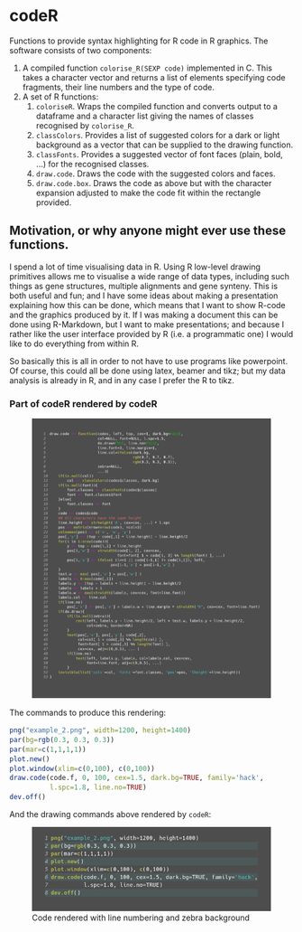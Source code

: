 # codeR

Functions to provide syntax highlighting for R code in R
graphics. The software consists of two components:

1. A compiled function `colorise_R(SEXP code)` implemented in
   C. This takes a character vector and returns a list of
   elements specifying code fragments, their line numbers and
   the type of code.
2. A set of R functions:
   1. `coloriseR`. Wraps the compiled function and converts
      output to a dataframe and a character list giving the
      names of classes recognised by `colorise_R`.
   2. `classColors`. Provides a list of suggested colors for
      a dark or light background as a vector that can be supplied
      to the drawing function.
   3. `classFonts`. Provides a suggested vector of font faces
      (plain, bold, ...) for the recognised classes.
   4. `draw.code`. Draws the code with the suggested colors and
      faces.
   5. `draw.code.box`. Draws the code as above but with the character
      expansion adjusted to make the code fit within the rectangle
      provided.

## Motivation, or why anyone might ever use these functions.
I spend a lot of time visualising data in R. Using R low-level
drawing primitives allows me to visualise a wide range of data
types, including such things as gene structures, multiple alignments
and gene synteny. This is both useful and fun; and I have some
ideas about making a presentation explaining how this can be done,
which means that I want to show R-code and the graphics produced
by it. If I was making a document this can be done using R-Markdown,
but I want to make presentations; and because I rather like
the user interface provided by R (i.e. a programmatic one) I
would like to do everything from within R.

So basically this is all in order to not have to use programs
like powerpoint. Of course, this could all be done using latex,
beamer and tikz; but my data analysis is already in R, and in
any case I prefer the R to tikz.

### Part of codeR rendered by codeR
<figure>
	<img src="example_2.png" width="700">
	</figcaption>
</figure>

The commands to produce this rendering:
```R
png("example_2.png", width=1200, height=1400)
par(bg=rgb(0.3, 0.3, 0.3)) 
par(mar=c(1,1,1,1))
plot.new()
plot.window(xlim=c(0,100), c(0,100))
draw.code(code.f, 0, 100, cex=1.5, dark.bg=TRUE, family='hack',
          l.spc=1.8, line.no=TRUE)
dev.off()

```

And the drawing commands above rendered by `codeR`:
<figure>
	<img src="png_example_1.png" width="700">
	<figcaption>Code rendered with line numbering and zebra background
	</figcaption>
</figure>

